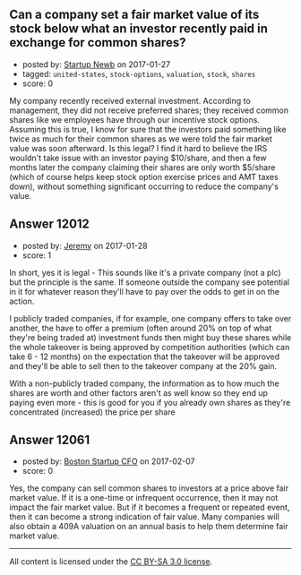 ## Can a company set a fair market value of its stock below what an investor recently paid in exchange for common shares?

- posted by: [Startup Newb](https://stackexchange.com/users/9493622/startup-newb) on 2017-01-27
- tagged: `united-states`, `stock-options`, `valuation`, `stock`, `shares`
- score: 0

My company recently received external investment. According to management, they did not receive preferred shares; they received common shares like we employees have through our incentive stock options. Assuming this is true, I know for sure that the investors paid something like twice as much for their common shares as we were told the fair market value was soon afterward. Is this legal? I find it hard to believe the IRS wouldn't take issue with an investor paying $10/share, and then a few months later the company claiming their shares are only worth $5/share (which of course helps keep stock option exercise prices and AMT taxes down), without something significant occurring to reduce the company's value.


## Answer 12012

- posted by: [Jeremy](https://stackexchange.com/users/8704241/jeremy) on 2017-01-28
- score: 1

In short, yes it is legal - This sounds like it's a private company (not a plc) but the principle is the same. If someone outside the company see potential in it for whatever reason they'll have to pay over the odds to get in on the action.

I publicly traded companies, if for example, one company offers to take over another, the have to offer a premium (often around 20% on top of what they're being traded at) investment funds then might buy these shares while the whole takeover is being approved by competition authorities (which can take 6 - 12 months) on the expectation that the takeover will be approved and they'll be able to sell then to the takeover company at the 20% gain.

With a non-publicly traded company, the information as to how much the shares are worth and other factors aren't as well know so they end up paying even more - this is good for you if you already own shares as they're concentrated (increased) the price per share


## Answer 12061

- posted by: [Boston Startup CFO](https://stackexchange.com/users/9992633/boston-startup-cfo) on 2017-02-07
- score: 0

Yes, the company can sell common shares to investors at a price above fair market value.  If it is a one-time or infrequent occurrence, then it may not impact the fair market value.  But if it becomes a frequent or repeated event, then it can become a strong indication of fair value.  Many companies will also obtain a 409A valuation on an annual basis to help them determine fair market value.



---

All content is licensed under the [CC BY-SA 3.0 license](https://creativecommons.org/licenses/by-sa/3.0/).
